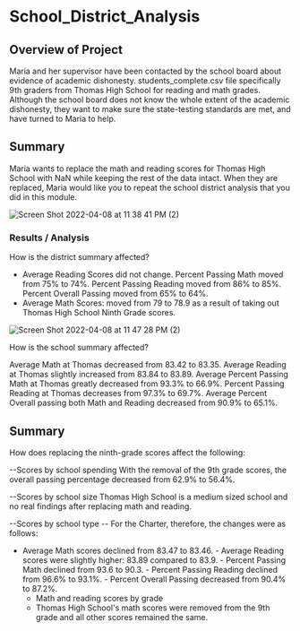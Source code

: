# School_District_Analysis
## Overview of Project

Maria and her supervisor have been contacted by the school board about evidence of academic dishonesty. students_complete.csv file  specifically 9th graders from Thomas High School for reading and math grades.  Although the school board does not know the whole extent of the academic dishonesty, they want to make sure the state-testing standards are met, and have turned to Maria to help.

## Summary

Maria wants to replace the math and reading scores for Thomas High School with NaN while keeping the rest of the data intact. When they are replaced, Maria would like you to repeat the school district analysis that you did in this module.   

![Screen Shot 2022-04-08 at 11 38 41 PM (2)](https://user-images.githubusercontent.com/88943257/162560208-d00552b4-3eb5-4458-8798-87e2fdc16c07.png)


### Results / Analysis
How is the district summary affected?

 - Average Reading Scores did not change.
Percent Passing Math moved from 75% to 74%.
Percent Passing Reading moved from 86% to 85%.
Percent Overall Passing moved from 65% to 64%.
 - Average Math Scores: moved from 79 to 78.9 as a result of taking out Thomas High School Ninth Grade scores.

![Screen Shot 2022-04-08 at 11 47 28 PM (2)](https://user-images.githubusercontent.com/88943257/162560362-065c8caf-ca19-40da-a334-4aa2bea8ca2e.png)



 
How is the school summary affected?

Average Math at Thomas decreased from 83.42 to 83.35.
Average Reading at Thomas slightly increased from 83.84 to 83.89.
Average Percent Passing Math at Thomas greatly decreased from 93.3% to 66.9%.
Percent Passing Reading at Thomas decreases from 97.3% to 69.7%.
Average Percent Overall passing both Math and Reading decreased from 90.9% to 65.1%.

## Summary

How does replacing the ninth-grade scores affect the following:

--Scores by school spending
With the removal of the 9th grade scores, the overall passing percentage decreased from 62.9% to 56.4%.

--Scores by school size
Thomas High School is a medium sized school and no real findings after replacing math and reading. 

--Scores by school type
-- For the Charter, therefore, the changes were as follows:

- Average Math scores declined from 83.47 to 83.46.
            - Average Reading scores were slightly higher: 83.89 compared to 83.9.
            - Percent Passing Math declined from 93.6 to 90.3.
            - Percent  Passing Reading declined from 96.6% to 93.1%.
            - Percent  Overall Passing decreased from 90.4% to 87.2%.
     - Math and reading scores by grade
     - Thomas High School's math scores were removed from the 9th grade and all other scores remained the same.           
